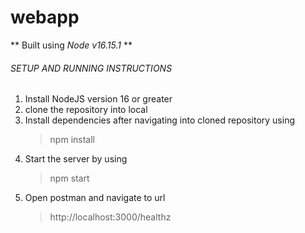 # webapp

** Built using _Node v16.15.1_ **

###### SETUP AND RUNNING INSTRUCTIONS

1. Install NodeJS version 16 or greater
2. clone the repository into local
3. Install dependencies after navigating into cloned repository using
   > npm install
4. Start the server by using
   > npm start
5. Open postman and navigate to url
   > http://localhost:3000/healthz
   